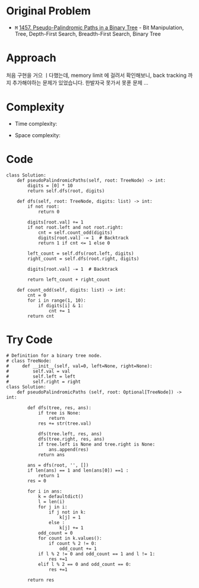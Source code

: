 # Original Problem
<!-- Describe your first thoughts on how to solve this problem. -->
* `M` [1457. Pseudo-Palindromic Paths in a Binary Tree](https://leetcode.com/problems/pseudo-palindromic-paths-in-a-binary-tree/) - Bit Manipulation, Tree, Depth-First Search, Breadth-First Search, Binary Tree
# Approach
<!-- Describe your approach to solving the problem. -->
처음 구현을 거으 ㅣ다했는데, memory limit 에 걸려서 확인해보니, back tracking 까지 추가해야하는 문제가 있었습니다. 
한발자국 못가서 못푼 문제 ...

# Complexity
- Time complexity:
<!-- Add your time complexity here, e.g. $$O(n)$$ -->
- Space complexity:
<!-- Add your space complexity here, e.g. $$O(n)$$ -->

# Code
```python3
class Solution:
    def pseudoPalindromicPaths(self, root: TreeNode) -> int:
        digits = [0] * 10
        return self.dfs(root, digits)

    def dfs(self, root: TreeNode, digits: list) -> int:
        if not root:
            return 0

        digits[root.val] += 1
        if not root.left and not root.right:
            cnt = self.count_odd(digits)
            digits[root.val] -= 1  # Backtrack
            return 1 if cnt <= 1 else 0

        left_count = self.dfs(root.left, digits)
        right_count = self.dfs(root.right, digits)

        digits[root.val] -= 1  # Backtrack

        return left_count + right_count

    def count_odd(self, digits: list) -> int:
        cnt = 0
        for i in range(1, 10):
            if digits[i] & 1:
                cnt += 1
        return cnt
```

# Try Code
```python3
# Definition for a binary tree node.
# class TreeNode:
#     def __init__(self, val=0, left=None, right=None):
#         self.val = val
#         self.left = left
#         self.right = right
class Solution:
    def pseudoPalindromicPaths (self, root: Optional[TreeNode]) -> int:

        def dfs(tree, res, ans):
            if tree is None:
                return
            res += str(tree.val)

            dfs(tree.left, res, ans)
            dfs(tree.right, res, ans)
            if tree.left is None and tree.right is None:
                ans.append(res)
            return ans

        ans = dfs(root, '', [])
        if len(ans) == 1 and len(ans[0]) ==1 :
            return 1
        res = 0

        for i in ans:
            k = defaultdict()
            l = len(i)
            for j in i:
                if j not in k:
                    k[j] = 1
                else :
                    k[j] += 1
            odd_count = 0
            for count in k.values():
                if count % 2 != 0:
                    odd_count += 1
            if l % 2 != 0 and odd_count == 1 and l != 1:
                res +=1
            elif l % 2 == 0 and odd_count == 0:
                res +=1

        return res

```
